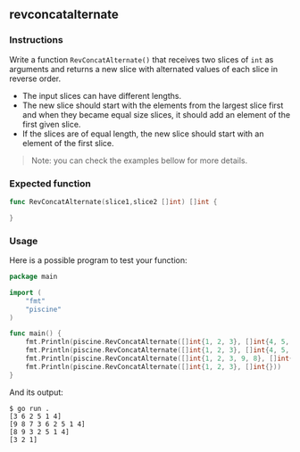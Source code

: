 ## revconcatalternate

### Instructions

Write a function `RevConcatAlternate()` that receives two slices of `int` as arguments and returns a new slice with alternated values of each slice in reverse order.

- The input slices can have different lengths.
- The new slice should start with the elements from the largest slice first and when they became equal size slices, it should add an element of the first given slice.
- If the slices are of equal length, the new slice should start with an element of the first slice.

> Note: you can check the examples bellow for more details.

### Expected function

```go
func RevConcatAlternate(slice1,slice2 []int) []int {

}
```

### Usage

Here is a possible program to test your function:

```go
package main

import (
	"fmt"
	"piscine"
)

func main() {
	fmt.Println(piscine.RevConcatAlternate([]int{1, 2, 3}, []int{4, 5, 6}))
	fmt.Println(piscine.RevConcatAlternate([]int{1, 2, 3}, []int{4, 5, 6, 7, 8, 9}))
	fmt.Println(piscine.RevConcatAlternate([]int{1, 2, 3, 9, 8}, []int{4, 5}))
	fmt.Println(piscine.RevConcatAlternate([]int{1, 2, 3}, []int{}))
}
```

And its output:

```console
$ go run .
[3 6 2 5 1 4]
[9 8 7 3 6 2 5 1 4]
[8 9 3 2 5 1 4]
[3 2 1]
```

